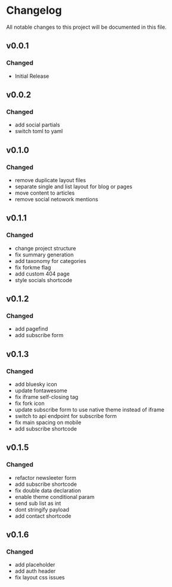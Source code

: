 # Changelog

All notable changes to this project will be documented in this file.

## v0.0.1

### Changed

- Initial Release

## v0.0.2

### Changed

- add social partials
- switch toml to yaml

## v0.1.0

### Changed

- remove duplicate layout files
- separate single and list layout for blog or pages
- move content to articles
- remove social netowork mentions

## v0.1.1

### Changed

- change project structure
- fix summary generation
- add taxonomy for categories
- fix forkme flag
- add custom 404 page
- style socials shortcode

## v0.1.2

### Changed

- add pagefind
- add subscribe form

## v0.1.3

### Changed

- add bluesky icon
- update fontawesome
- fix iframe self-closing tag
- fix fork icon
- update subscribe form to use native theme instead of iframe
- switch to api endpoint for subscribe form
- fix main spacing on mobile
- add subscribe shortcode

## v0.1.5

### Changed

- refactor newsleeter form
- add subscribe shortcode
- fix double data declaration
- enable theme conditional param
- send sub list as int
- dont stringify payload
- add contact shortcode

## v0.1.6

### Changed

- add placeholder
- add auth header
- fix layout css issues
